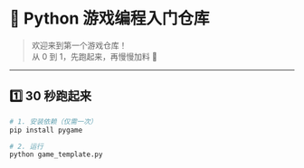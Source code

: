 # 🐣 Python 游戏编程入门仓库

> 欢迎来到第一个游戏仓库！  
> 从 0 到 1，先跑起来，再慢慢加料 🚀
---

## 1️⃣ 30 秒跑起来
```bash
# 1. 安装依赖（仅需一次）
pip install pygame

# 2. 运行
python game_template.py


